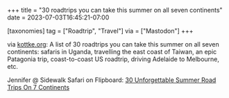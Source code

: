+++
title = "30 roadtrips you can take this summer on all seven continents"
date = 2023-07-03T16:45:21-07:00

[taxonomies]
tag = ["Roadtrip", "Travel"]
via = ["Mastodon"]
+++

via [kottke.org](https://botsin.space/@kottke/110650856758281310): A list of 30 roadtrips you can take this summer on all seven continents: safaris in Uganda, travelling the east coast of Taiwan, an epic Patagonia trip, coast-to-coast US roadtrip, driving Adelaide to Melbourne, etc.

<!-- more -->

Jennifer @ Sidewalk Safari on Flipboard: [30 Unforgettable Summer Road Trips On 7 Continents](https://flipboard.com/@sidewalksafari/30-unforgettable-summer-road-trips-on-7-continents-13upitn4ogf3okeo)
